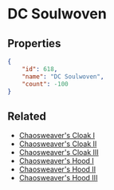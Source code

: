 # DC Soulwoven

<no description available>

## Properties

```json
{
    "id": 618,
    "name": "DC Soulwoven",
    "count": -100
}
```

## Related

- [Chaosweaver's Cloak I](../items/18659-chaosweaver-s-cloak-i.md)
- [Chaosweaver's Cloak II](../items/18660-chaosweaver-s-cloak-ii.md)
- [Chaosweaver's Cloak III](../items/18661-chaosweaver-s-cloak-iii.md)
- [Chaosweaver's Hood I](../items/18671-chaosweaver-s-hood-i.md)
- [Chaosweaver's Hood II](../items/18672-chaosweaver-s-hood-ii.md)
- [Chaosweaver's Hood III](../items/18673-chaosweaver-s-hood-iii.md)

